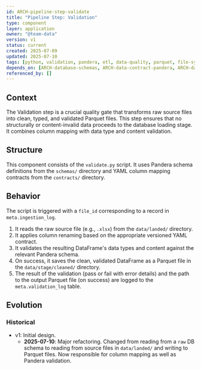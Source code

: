 ```yaml
---
id: ARCH-pipeline-step-validate
title: "Pipeline Step: Validation"
type: component
layer: application
owner: "@team-data"
version: v1
status: current
created: 2025-07-09
updated: 2025-07-10
tags: [python, validation, pandera, etl, data-quality, parquet, file-system]
depends_on: [ARCH-database-schemas, ARCH-data-contract-pandera, ARCH-data-contract-yaml]
referenced_by: []
---
```

## Context
The Validation step is a crucial quality gate that transforms raw source files into clean, typed, and validated Parquet files. This step ensures that no structurally or content-invalid data proceeds to the database loading stage. It combines column mapping with data type and content validation.

## Structure
This component consists of the `validate.py` script. It uses Pandera schema definitions from the `schemas/` directory and YAML column mapping contracts from the `contracts/` directory.

## Behavior
The script is triggered with a `file_id` corresponding to a record in `meta.ingestion_log`.
1.  It reads the raw source file (e.g., `.xlsx`) from the `data/landed/` directory.
2.  It applies column renaming based on the appropriate versioned YAML contract.
3.  It validates the resulting DataFrame's data types and content against the relevant Pandera schema.
4.  On success, it saves the clean, validated DataFrame as a Parquet file in the `data/stage/cleaned/` directory.
5.  The result of the validation (pass or fail with error details) and the path to the output Parquet file (on success) are logged to the `meta.validation_log` table.

## Evolution
### Historical
- v1: Initial design. 
  - **2025-07-10**: Major refactoring. Changed from reading from a `raw` DB schema to reading from source files in `data/landed/` and writing to Parquet files. Now responsible for column mapping as well as Pandera validation. 